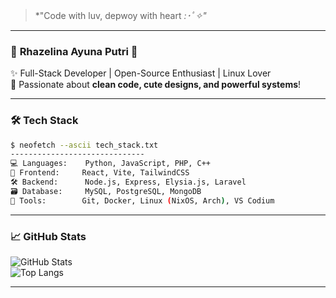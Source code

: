 > *"Code with luv, depwoy with heart *:･ﾟ✧"*  

---

### 🌸 **Rhazelina Ayuna Putri**  🌸 
✨ Full-Stack Developer | Open-Source Enthusiast | Linux Lover  
💖 Passionate about **clean code, cute designs, and powerful systems**!  

---

### 🛠️ **Tech Stack**  

```bash
$ neofetch --ascii tech_stack.txt
------------------------------
💻 Languages:    Python, JavaScript, PHP, C++
🎨 Frontend:     React, Vite, TailwindCSS
🛠️ Backend:      Node.js, Express, Elysia.js, Laravel
🗃️ Database:     MySQL, PostgreSQL, MongoDB
🔧 Tools:        Git, Docker, Linux (NixOS, Arch), VS Codium
```

---

### 📈 **GitHub Stats**  
![GitHub Stats](https://github-readme-stats.vercel.app/api?username=Rhazelina&show_icons=true&theme=radical&hide_border=true)  
![Top Langs](https://github-readme-stats.vercel.app/api/top-langs/?username=Rhazelina&layout=compact&theme=radical&hide_border=true)  

---
                                                                                                                                                                   
                                                                                                                                                                   
                                                                                                                                                                   
                                                                                                                                                                   
                                                                                                                                                                   
